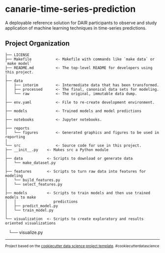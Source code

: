 ﻿canarie-time-series-prediction
==============================

A deployable reference solution for DAIR participants to observe and study application of machine learning techniques in time-series predictions.

Project Organization
------------

    ├── LICENSE
    ├── Makefile           <- Makefile with commands like `make data` or `make model`
    ├── README.md          <- The top-level README for developers using this project.
    │
    ├── data
    │   ├── interim        <- Intermediate data that has been transformed.
    │   ├── processed      <- The final, canonical data sets for modeling.
    │   └── raw            <- The original, immutable data dump.
    │
    ├── env.yaml           <- File to re-create development environment.
    │
    ├── models             <- Trained models and model predictions
    │
    ├── notebooks          <- Jupyter notebooks.
    │
    ├── reports
    │   └── figures        <- Generated graphics and figures to be used in reporting
    │
    └── src                <- Source code for use in this project.
	├── __init__.py    <- Makes src a Python module
	│
	├── data           <- Scripts to download or generate data
	│   └── make_dataset.py
	│
	├── features       <- Scripts to turn raw data into features for modeling
	│   └── build_features.py
	│   └── select_features.py
	│
	├── models         <- Scripts to train models and then use trained models to make
	│   │                 predictions
	│   ├── predict_model.py
	│   └── train_model.py
	│
	└── visualization  <- Scripts to create exploratory and results oriented visualizations
            └── visualize.py

--------

<p><small>Project based on the <a target="_blank" href="https://drivendata.github.io/cookiecutter-data-science/">cookiecutter data science project template</a>. #cookiecutterdatascience</small></p>
